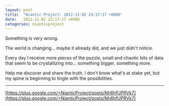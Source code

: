 ```yaml
---
layout: post
title:  "Niantic Project: 2012-11-02 23:17:17 +0900"
date:   2012-11-02 23:17:17 +0900
categories: nianticproject
---
```

Something is very wrong. 

The world is changing... maybe it already did, and we just didn't notice.

Every day I receive more pieces of the puzzle, small and chaotic bits of data that seem to be crystallizing into... something bigger, something more.

Help me discover and share the truth. I don't know what's at stake yet, but my spine is beginning to tingle with the possibilities.
- - -
[https://plus.google.com/+NianticProject/posts/Nh6hfUPRVk7](https://plus.google.com/+NianticProject/posts/Nh6hfUPRVk7)
